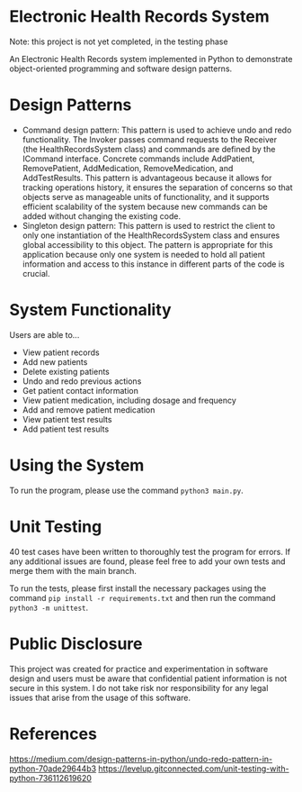 # Electronic Health Records System

Note: this project is not yet completed, in the testing phase

An Electronic Health Records system implemented in Python to demonstrate object-oriented programming and software design patterns. 

# Design Patterns
* Command design pattern: This pattern is used to achieve undo and redo functionality. The Invoker passes command requests to the Receiver (the HealthRecordsSystem class) and commands are defined by the ICommand interface. Concrete commands include AddPatient, RemovePatient, AddMedication, RemoveMedication, and AddTestResults. This pattern is advantageous because it allows for tracking operations history, it ensures the separation of concerns so that objects serve as manageable units of functionality, and it supports efficient scalability of the system because new commands can be added without changing the existing code. 
* Singleton design pattern: This pattern is used to restrict the client to only one instantiation of the HealthRecordsSystem class and ensures global accessibility to this object. The pattern is appropriate for this application because only one system is needed to hold all patient information and access to this instance in different parts of the code is crucial.

# System Functionality
Users are able to...
* View patient records
* Add new patients
* Delete existing patients 
* Undo and redo previous actions
* Get patient contact information
* View patient medication, including dosage and frequency
* Add and remove patient medication
* View patient test results
* Add patient test results

# Using the System
To run the program, please use the command `python3 main.py`.

# Unit Testing
40 test cases have been written to thoroughly test the program for errors. If any additional issues are found, please feel free to add your own tests and merge them with the main branch. 

To run the tests, please first install the necessary packages using the command `pip install -r requirements.txt` and then run the command `python3 -m unittest`.

# Public Disclosure
This project was created for practice and experimentation in software design and users must be aware that confidential patient information is not secure in this system. I do not take risk nor responsibility for any legal issues that arise from the usage of this software.

# References
https://medium.com/design-patterns-in-python/undo-redo-pattern-in-python-70ade29644b3
https://levelup.gitconnected.com/unit-testing-with-python-736112619620
